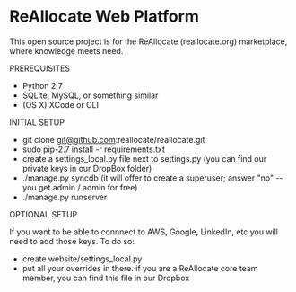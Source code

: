 ReAllocate Web Platform 
============================
This open source project is for the ReAllocate (reallocate.org) marketplace, where knowledge meets need.

PREREQUISITES

- Python 2.7
- SQLite, MySQL, or something similar
- (OS X) XCode or CLI

INITIAL SETUP

- git clone git@github.com:reallocate/reallocate.git
- sudo pip-2.7 install -r requirements.txt
- create a settings_local.py file next to settings.py (you can find our private keys in our DropBox folder)
- ./manage.py syncdb (it will offer to create a superuser; answer "no" -- you get admin / admin for free)
- ./manage.py runserver

OPTIONAL SETUP

If you want to be able to connnect to AWS, Google, LinkedIn, etc you will need to add those keys. To do so:

- create website/settings_local.py
- put all your overrides in there.  if you are a ReAllocate core team member, you can find this file in our Dropbox
